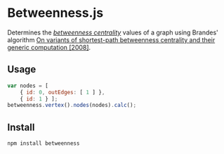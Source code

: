 Betweenness.js
=================

Determines the [_betweenness centrality_][betweenness] values of a 
graph using Brandes' algorithm [On variants of shortest-path betweenness centrality and their generic computation \[2008\]][paper].

Usage
-----
```js
var nodes = [ 
    { id: 0, outEdges: [ 1 ] }, 
    { id: 1 } ];
betweenness.vertex().nodes(nodes).calc();
```

Install
-------
```bash
npm install betweenness
```

[betweenness]: http://en.wikipedia.org/wiki/Betweenness_centrality 
[paper]: http://www.inf.uni-konstanz.de/algo/publications/b-vspbc-08.pdf
